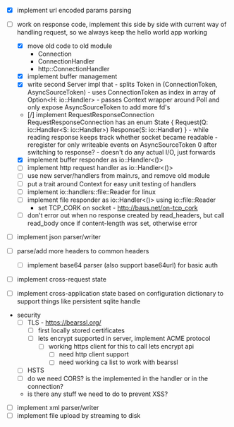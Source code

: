  - [x] implement url encoded params parsing
 - [ ] work on response code, implement this side by side with current way of handling request, so we always keep the hello world app working

    - [x] move old code to old module
        - Connection
        - ConnectionHandler
        - http::ConnectionHandler
    - [x] implement buffer management
    - [x] write second Server impl that
          - splits Token in (ConnectionToken, AsyncSourceToken)
          - uses ConnectionToken as index in array of Option<H: io::Handler>
          - passes Context wrapper around Poll and only expose AsyncSourceToken to add more fd's

    - [/] implement RequestResponseConnection
            RequestResponseConnection has an
            enum State {
              Request(Q: io::Handler<S: io::Handler>)
              Response(S: io::Handler)
            }
            - while reading response keeps track whether socket became readable
            - reregister for only writeable events on AsyncSourceToken 0 after switching to response?
            - doesn't do any actual I/O, just forwards
    - [x] implement buffer responder as io::Handler<()>
    - [ ] implement http request handler as io::Handler<()>
    - [ ] use new server/handlers from main.rs, and remove old module
    - [ ] put a trait around Context for easy unit testing of handlers
    - [ ] implement io::handlers::file::Reader for linux
    - [ ] implement file responder as io::Handler<()> using io::file::Reader
      - set TCP_CORK on socket - http://baus.net/on-tcp_cork
    - [ ] don't error out when no response created by read_headers,
      but call read_body once if content-length was set, otherwise error

 - [ ] implement json parser/writer
 - [ ] parse/add more headers to common headers
 	- [ ] implement base64 parser (also support base64url) for basic auth
 - [ ] implement cross-request state
 - [ ] implement cross-application state based on configuration dictionary to support things like persistent sqlite handle
 - security
   - [ ] TLS - https://bearssl.org/
      - [ ] first locally stored certificates
      - [ ] lets encrypt supported in server, implement ACME protocol
        - [ ] working https client for this to call lets encrypt api
          - [ ] need http client support
          - [ ] need working ca list to work with bearssl
   - [ ] HSTS
   - [ ] do we need CORS? is the implemented in the handler or in the connection?
   - is there any stuff we need to do to prevent XSS?
 - [ ] implement xml parser/writer
 - [ ] implement file upload by streaming to disk
